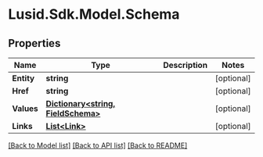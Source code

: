 # Lusid.Sdk.Model.Schema
## Properties

Name | Type | Description | Notes
------------ | ------------- | ------------- | -------------
**Entity** | **string** |  | [optional] 
**Href** | **string** |  | [optional] 
**Values** | [**Dictionary&lt;string, FieldSchema&gt;**](FieldSchema.md) |  | [optional] 
**Links** | [**List&lt;Link&gt;**](Link.md) |  | [optional] 

[[Back to Model list]](../README.md#documentation-for-models) [[Back to API list]](../README.md#documentation-for-api-endpoints) [[Back to README]](../README.md)

